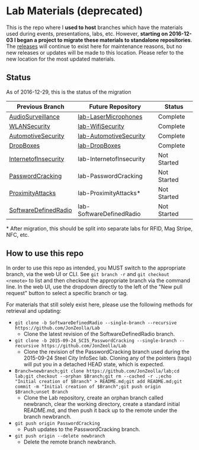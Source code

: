 # Lab Materials (deprecated)  
This is the repo where I **used to host** branches which have the materials used during events, presentations, labs, etc.  However, **starting on 2016-12-03 I began a project to migrate these materials to standalone repositories**.  The [releases](https://github.com/JonZeolla/Lab/releases) will continue to exist here for maintenance reasons, but no new releases or updates will be made to this location.  Please refer to the new location for the most updated materials.

## Status
As of 2016-12-29, this is the status of the migration  

| Previous Branch | Future Repository | Status |
| -------------- | ----------------- | ------ |
| [AudioSurveillance](https://github.com/JonZeolla/Lab/tree/AudioSurveillance) | [lab-LaserMicrophones](https://github.com/JonZeolla/lab-LaserMicrophones) | Complete |
| [WLANSecurity](https://github.com/JonZeolla/Lab/tree/WLANSecurity) | [lab-WifiSecurity](https://github.com/JonZeolla/lab-WifiSecurity) | Complete |
| [AutomotiveSecurity](https://github.com/JonZeolla/Lab/tree/AutomotiveSecurity) | [lab-AutomotiveSecurity](https://github.com/JonZeolla/lab-AutomotiveSecurity) | Complete |
| [DropBoxes](https://github.com/JonZeolla/Lab/tree/DropBoxes) | [lab-DropBoxes](https://github.com/JonZeolla/lab-DropBoxes) | Complete |
| [InternetofInsecurity](https://github.com/JonZeolla/Lab/tree/InternetofInsecurity) | lab-InternetofInsecurity | Not Started |
| [PasswordCracking](https://github.com/JonZeolla/Lab/tree/PasswordCracking) | lab-PasswordCracking | Not Started |
| [ProximityAttacks](https://github.com/JonZeolla/Lab/tree/ProximityAttacks) | lab-ProximityAttacks* | Not Started |
| [SoftwareDefinedRadio](https://github.com/JonZeolla/Lab/tree/SoftwareDefinedRadio) | lab-SoftwareDefinedRadio | Not Started |

\* After migration, this should be split into separate labs for RFID, Mag Stripe, NFC, etc.

## How to use this repo

In order to use this repo as intended, you MUST switch to the appropriate branch, via the web UI or CLI. See `git branch -r` and `git checkout <remote>` to list and then checkout the appropriate branch via the command line. In the web UI, use the dropdown directly to the left of the "New pull request" button to select a specific branch or tag.

For materials that still solely exist here, please use the following methods for retrieval and updating:  
* `git clone -b SoftwareDefinedRadio --single-branch --recursive https://github.com/JonZeolla/Lab`  
  * Clone the latest revision of the SoftwareDefinedRadio branch.  
* `git clone -b 2015-09-24_SCIS_PasswordCracking --single-branch --recursive https://github.com/JonZeolla/Lab`  
  * Clone the revision of the PasswordCracking branch used during the 2015-09-24 Steel City InfoSec lab.  Cloning any of the pointers (tags) will put you in a detached HEAD state, which is expected.  
* `Branch=newbranch;git clone https://github.com/JonZeolla/lab;cd lab;git checkout --orphan $Branch;git rm --cached -r .;echo "Initial creation of $Branch" > README.md;git add README.md;git commit -m "Initial creation of $Branch";git push origin $Branch;unset Branch`  
  * Clone the Lab repository, create an orphan branch called newbranch, clear the working directory, create a standard initial README.md, and then push it back up to the remote under the branch newbranch.  
* `git push origin PasswordCracking`  
  * Push updates to the PasswordCracking branch.  
* `git push origin --delete newbranch`  
  * Delete the remote branch newbranch.  
